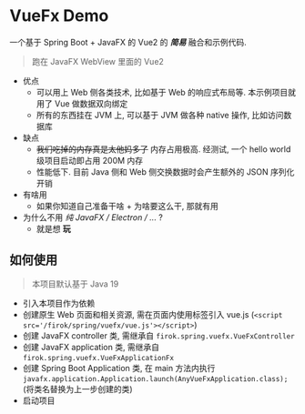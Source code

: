 # VueFx Demo

一个基于 Spring Boot + JavaFX 的 Vue2 的 _**简易**_ 融合和示例代码.

> 跑在 JavaFX WebView 里面的 Vue2

* 优点
  * 可以用上 Web 侧各类技术, 比如基于 Web 的响应式布局等.
    本示例项目就用了 Vue 做数据双向绑定
  * 所有的东西挂在 JVM 上,
    可以基于 JVM 做各种 native 操作,
    比如访问数据库
* 缺点
  * ~~我们吃掉的内存真是太他妈多了~~ 内存占用极高.
    经测试, 一个 hello world 级项目启动即占用 200M 内存
  * 性能低下. 目前 Java 侧和 Web 侧交换数据时会产生额外的 JSON 序列化开销
* 有啥用
  * 如果你知道自己准备干啥 + 为啥要这么干, 那就有用
* 为什么不用 _纯 JavaFX / Electron / ..._ ?
  * 就是想 **玩**

## 如何使用

> 本项目默认基于 Java 19

* 引入本项目作为依赖
* 创建原生 Web 页面和相关资源, 需在页面内使用标签引入 vue.js (`<script src='/firok/spring/vuefx/vue.js'></script>`)
* 创建 JavaFX controller 类, 需继承自 `firok.spring.vuefx.VueFxController`
* 创建 JavaFX application 类, 需继承自 `firok.spring.vuefx.VueFxApplicationFx`
* 创建 Spring Boot Application 类, 在 main 方法内执行 `javafx.application.Application.launch(AnyVueFxApplication.class);` (将类名替换为上一步创建的类)
* 启动项目
